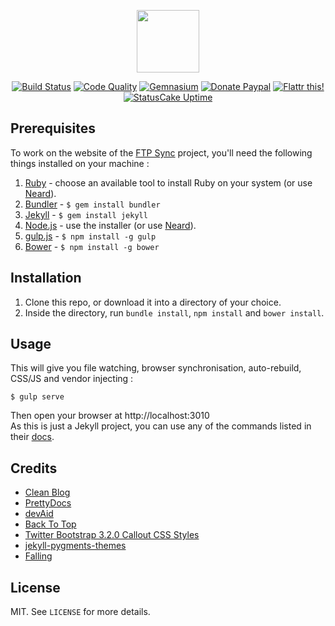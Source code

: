 <p align="center"><a href="https://ftp-sync.github.io" target="_blank"><img width="100" src="https://ftp-sync.github.io/img/logo.png"></a></p>

<p align="center">
  <a href="https://travis-ci.org/ftp-sync/ftp-sync.github.io"><img src="https://img.shields.io/travis/ftp-sync/ftp-sync.github.io/dev.svg?style=flat-square" alt="Build Status"></a>
  <a href="https://www.codacy.com/app/ftp-sync/ftp-sync.github.io"><img src="https://img.shields.io/codacy/grade/20c303b459534d7ead9ae0c8d946bacd.svg?style=flat-square" alt="Code Quality"></a>
  <a href="https://gemnasium.com/github.com/ftp-sync/ftp-sync.github.io"><img src="https://img.shields.io/gemnasium/ftp-sync/ftp-sync.github.io.svg?style=flat-square" alt="Gemnasium"></a>
  <a href="https://www.paypal.com/cgi-bin/webscr?cmd=_s-xclick&hosted_button_id=6EALX9NDSRBAJ"><img src="https://img.shields.io/badge/donate-paypal-blue.svg?style=flat-square" alt="Donate Paypal"></a>
  <a href="https://flattr.com/submit/auto?user_id=crazymax&url=https://ftp-sync.github.io"><img src="https://img.shields.io/badge/flattr-this-green.svg?style=flat-square" alt="Flattr this!"></a>
  <a href="https://ftp-sync.github.io"><img src="https://app.statuscake.com/button/index.php?Track=nqGxZcxpKK&Days=1&Design=3" alt="StatusCake Uptime"></a>
</p>

## Prerequisites

To work on the website of the [FTP Sync](https://ftp-sync.github.io) project, you'll need the following things installed on your machine :

1. [Ruby](https://www.ruby-lang.org/en/documentation/installation/) - choose an available tool to install Ruby on your system (or use [Neard](http://neard.io)).
2. [Bundler](https://bundler.io/) - `$ gem install bundler`
3. [Jekyll](http://jekyllrb.com/) - `$ gem install jekyll`
4. [Node.js](http://nodejs.org) - use the installer (or use [Neard](http://neard.io)).
5. [gulp.js](https://github.com/gulpjs/gulp) - `$ npm install -g gulp`
6. [Bower](https://github.com/bower/bower) - `$ npm install -g bower`

## Installation

1. Clone this repo, or download it into a directory of your choice.
2. Inside the directory, run `bundle install`, `npm install` and `bower install`.

## Usage

This will give you file watching, browser synchronisation, auto-rebuild, CSS/JS and vendor injecting :

```shell
$ gulp serve
```

Then open your browser at http://localhost:3010<br />
As this is just a Jekyll project, you can use any of the commands listed in their [docs](http://jekyllrb.com/docs/usage/).

## Credits

* [Clean Blog](https://startbootstrap.com/template-overviews/clean-blog/)
* [PrettyDocs](http://themes.3rdwavemedia.com/website-templates/prettydocs-free-bootstrap-theme-developers-and-startups/)
* [devAid](http://themes.3rdwavemedia.com/website-templates/devaid-free-bootstrap-theme-developers/)
* [Back To Top](https://codyhouse.co/gem/back-to-top/)
* [Twitter Bootstrap 3.2.0 Callout CSS Styles](http://cpratt.co/twitter-bootstrap-callout-css-styles/)
* [jekyll-pygments-themes](https://github.com/jwarby/jekyll-pygments-themes)
* [Falling](https://pixabay.com/en/falling-tripping-down-stairs-99175/)

## License

MIT. See `LICENSE` for more details.